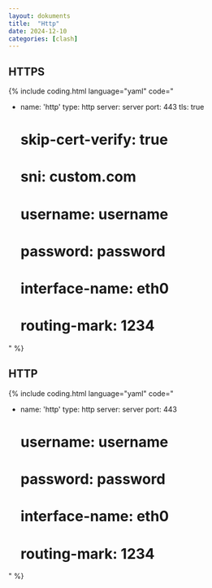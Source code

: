 ```yaml
---
layout: dokuments
title:  "Http"
date: 2024-12-10
categories: [clash]
---
```


## HTTPS

{% include coding.html language="yaml" code="
- name: 'http'
  type: http
  server: server
  port: 443
  tls: true
  # skip-cert-verify: true
  # sni: custom.com
  # username: username
  # password: password
  # interface-name: eth0
  # routing-mark: 1234
" %}

## HTTP

{% include coding.html language="yaml" code="
- name: 'http'
  type: http
  server: server
  port: 443
  # username: username
  # password: password
  # interface-name: eth0
  # routing-mark: 1234
" %}

